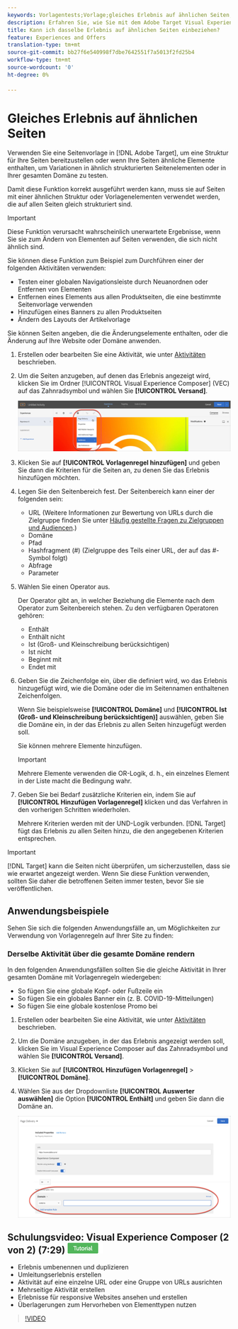 ```yaml
---
keywords: Vorlagentests;Vorlage;gleiches Erlebnis auf ähnlichen Seiten;Vorlagentest
description: Erfahren Sie, wie Sie mit dem Adobe Target Visual Experience Composer (VEC) das gleiche Erlebnis auf mehreren Seiten verwenden können, die ähnlich strukturiert sind oder dieselben Vorlagenelemente enthalten.
title: Kann ich dasselbe Erlebnis auf ähnlichen Seiten einbeziehen?
feature: Experiences and Offers
translation-type: tm+mt
source-git-commit: bb27f6e540998f7dbe7642551f7a5013f2fd25b4
workflow-type: tm+mt
source-wordcount: '0'
ht-degree: 0%

---
```



# Gleiches Erlebnis auf ähnlichen Seiten

Verwenden Sie eine Seitenvorlage in [!DNL Adobe Target], um eine Struktur für Ihre Seiten bereitzustellen oder wenn Ihre Seiten ähnliche Elemente enthalten, um Variationen in ähnlich strukturierten Seitenelementen oder in Ihrer gesamten Domäne zu testen.

Damit diese Funktion korrekt ausgeführt werden kann, muss sie auf Seiten mit einer ähnlichen Struktur oder Vorlagenelementen verwendet werden, die auf allen Seiten gleich strukturiert sind.

>[!IMPORTANT]
>
>Diese Funktion verursacht wahrscheinlich unerwartete Ergebnisse, wenn Sie sie zum Ändern von Elementen auf Seiten verwenden, die sich nicht ähnlich sind.

Sie können diese Funktion zum Beispiel zum Durchführen einer der folgenden Aktivitäten verwenden:

* Testen einer globalen Navigationsleiste durch Neuanordnen oder Entfernen von Elementen
* Entfernen eines Elements aus allen Produktseiten, die eine bestimmte Seitenvorlage verwenden
* Hinzufügen eines Banners zu allen Produktseiten
* Ändern des Layouts der Artikelvorlage

Sie können Seiten angeben, die die Änderungselemente enthalten, oder die Änderung auf Ihre Website oder Domäne anwenden.

1. Erstellen oder bearbeiten Sie eine Aktivität, wie unter [Aktivitäten](/help/c-activities/activities.md#concept_D317A95A1AB54674BA7AB65C7985BA03) beschrieben.

1. Um die Seiten anzugeben, auf denen das Erlebnis angezeigt wird, klicken Sie im Ordner [!UICONTROL Visual Experience Composer] (VEC) auf das Zahnradsymbol und wählen Sie **[!UICONTROL Versand]**.

   ![Zahnradsymbol > Seiten-Versand](/help/c-experiences/c-visual-experience-composer/assets/icon-gear.png)

1. Klicken Sie auf **[!UICONTROL Vorlagenregel hinzufügen]** und geben Sie dann die Kriterien für die Seiten an, zu denen Sie das Erlebnis hinzufügen möchten.

1. Legen Sie den Seitenbereich fest. Der Seitenbereich kann einer der folgenden sein:

   * URL (Weitere Informationen zur Bewertung von URLs durch die Zielgruppe finden Sie unter [Häufig gestellte Fragen zu Zielgruppen und Audiencen](/help/c-target/c-troubleshooting-targets-and-audiences/troubleshooting-targets-and-audiences.md).)
   * Domäne
   * Pfad
   * Hashfragment (#) (Zielgruppe des Teils einer URL, der auf das #-Symbol folgt)
   * Abfrage
   * Parameter

1. Wählen Sie einen Operator aus.

   Der Operator gibt an, in welcher Beziehung die Elemente nach dem Operator zum Seitenbereich stehen. Zu den verfügbaren Operatoren gehören:

   * Enthält
   * Enthält nicht
   * Ist (Groß- und Kleinschreibung berücksichtigen)
   * Ist nicht
   * Beginnt mit
   * Endet mit

1. Geben Sie die Zeichenfolge ein, über die definiert wird, wo das Erlebnis hinzugefügt wird, wie die Domäne oder die im Seitennamen enthaltenen Zeichenfolgen.

   Wenn Sie beispielsweise **[!UICONTROL Domäne]** und **[!UICONTROL Ist (Groß- und Kleinschreibung berücksichtigen)]** auswählen, geben Sie die Domäne ein, in der das Erlebnis zu allen Seiten hinzugefügt werden soll.

   Sie können mehrere Elemente hinzufügen.

   >[!IMPORTANT]
   >
   >Mehrere Elemente verwenden die OR-Logik, d. h., ein einzelnes Element in der Liste macht die Bedingung wahr.

1. Geben Sie bei Bedarf zusätzliche Kriterien ein, indem Sie auf **[!UICONTROL Hinzufügen Vorlagenregel]** klicken und das Verfahren in den vorherigen Schritten wiederholen.

   Mehrere Kriterien werden mit der UND-Logik verbunden. [!DNL Target] fügt das Erlebnis zu allen Seiten hinzu, die den angegebenen Kriterien entsprechen.

>[!IMPORTANT]
>
> [!DNL Target] kann die Seiten nicht überprüfen, um sicherzustellen, dass sie wie erwartet angezeigt werden. Wenn Sie diese Funktion verwenden, sollten Sie daher die betroffenen Seiten immer testen, bevor Sie sie veröffentlichen.

## Anwendungsbeispiele

Sehen Sie sich die folgenden Anwendungsfälle an, um Möglichkeiten zur Verwendung von Vorlagenregeln auf Ihrer Site zu finden:

### Derselbe Aktivität über die gesamte Domäne rendern

In den folgenden Anwendungsfällen sollten Sie die gleiche Aktivität in Ihrer gesamten Domäne mit Vorlagenregeln wiedergeben:

* So fügen Sie eine globale Kopf- oder Fußzeile ein
* So fügen Sie ein globales Banner ein (z. B. COVID-19-Mitteilungen)
* So fügen Sie eine globale kostenlose Promo bei

1. Erstellen oder bearbeiten Sie eine Aktivität, wie unter [Aktivitäten](/help/c-activities/activities.md#concept_D317A95A1AB54674BA7AB65C7985BA03) beschrieben.

1. Um die Domäne anzugeben, in der das Erlebnis angezeigt werden soll, klicken Sie im Visual Experience Composer auf das Zahnradsymbol und wählen Sie **[!UICONTROL Versand]**.

1. Klicken Sie auf **[!UICONTROL Hinzufügen Vorlagenregel]** > **[!UICONTROL Domäne]**.

1. Wählen Sie aus der Dropdownliste **[!UICONTROL Auswerter auswählen]** die Option **[!UICONTROL Enthält]** und geben Sie dann die Domäne an.

   ![Domäne enthält](/help/c-experiences/c-visual-experience-composer/assets/domain-template-rule.png)

## Schulungsvideo: Visual Experience Composer (2 von 2) (7:29) ![Tutorial badge](/help/assets/tutorial.png)

* Erlebnis umbenennen und duplizieren
* Umleitungserlebnis erstellen
* Aktivität auf eine einzelne URL oder eine Gruppe von URLs ausrichten
* Mehrseitige Aktivität erstellen
* Erlebnisse für responsive Websites ansehen und erstellen
* Überlagerungen zum Hervorheben von Elementtypen nutzen

>[!VIDEO](https://video.tv.adobe.com/v/17401)